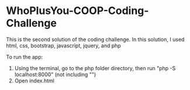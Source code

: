 # WhoPlusYou-COOP-Coding-Challenge

This is the second solution of the coding challenge. In this solution, I used html, css, bootstrap, javascript, jquery, and php

To run the app:
1. Using the terminal, go to the php folder directory, then run "php -S localhost:8000" (not including "")
2. Open index.html
